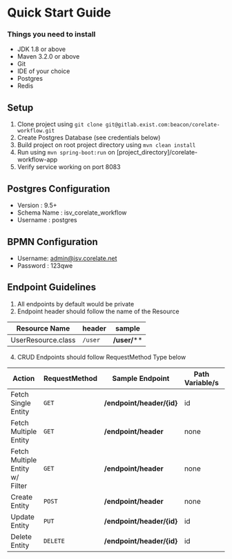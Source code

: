 Quick Start Guide
==========================

### Things you need to install

* JDK 1.8 or above
* Maven 3.2.0 or above
* Git
* IDE of your choice
* Postgres
* Redis

## Setup

1. Clone project using `git clone git@gitlab.exist.com:beacon/corelate-workflow.git`
2. Create Postgres Database (see credentials below)
3. Build project on root project directory using `mvn clean install`
4. Run using `mvn spring-boot:run` on [project_directory]/corelate-workflow-app
5. Verify service working on port 8083

## Postgres Configuration

* Version : 9.5+
* Schema Name : isv_corelate_workflow
* Username : postgres

## BPMN Configuration
* Username: admin@isv.corelate.net
* Password : 123qwe

## Endpoint Guidelines

1. All endpoints by default would be private
2. Endpoint header should follow the name of the Resource

Resource Name | header | sample
--- | --- | ---
UserResource.class | `/user` | **/user/****

4. CRUD Endpoints should follow RequestMethod Type below 

Action | RequestMethod | Sample Endpoint | Path Variable/s | Parameter
--- | --- | --- | --- | ---
Fetch Single Entity | `GET` | **/endpoint/header/{id}** | id | none
Fetch Multiple Entity | `GET` | **/endpoint/header** | none | none
Fetch Multiple Entity w/ Filter | `GET` | **/endpoint/header** | none | [Object object]
Create Entity | `POST` | **/endpoint/header** | none | [Object object]
Update Entity | `PUT` | **/endpoint/header/{id}** | id | [Object object]
Delete Entity | `DELETE` | **/endpoint/header/{id}** | id | none

